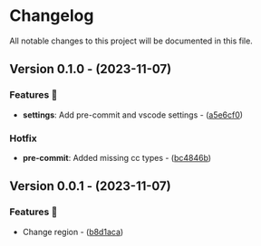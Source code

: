 # Changelog

All notable changes to this project will be documented in this file.

## Version 0.1.0 - (2023-11-07)

### Features 🚀

- **settings**: Add pre-commit and vscode settings - ([a5e6cf0](https://github.com/CHUPITO-Org/IaC-Chupito/commit/a5e6cf0d510bf605c08d1179e3eb265e0d97064c))

### Hotfix

- **pre-commit**: Added missing cc types - ([bc4846b](https://github.com/CHUPITO-Org/IaC-Chupito/commit/bc4846b79f03552ca4b1cef003798b05ddc6d7bf))

## Version 0.0.1 - (2023-11-07)

### Features 🚀

- Change region - ([b8d1aca](https://github.com/CHUPITO-Org/IaC-Chupito/commit/b8d1aca1bb94a75eae236c010ab507c6e6f3fbf1))

